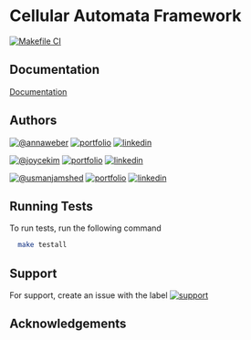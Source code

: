 # Cellular Automata Framework 
[![Makefile CI](https://github.com/annamarieweber/cellularautomataframework/actions/workflows/makefile.yml/badge.svg?branch=main)](https://github.com/annamarieweber/cellularautomataframework/actions/workflows/makefile.yml)
## Documentation

[Documentation](https://linktodocumentation)


## Authors
[![@annaweber](https://img.shields.io/badge/@annaweber-0gg?style=plastic&logo=github&logoColor=white)](https://github.com/annamarieweber)
[![portfolio](https://img.shields.io/badge/-000?style=plastic&logo=ko-fi&logoColor=white)](https://annaweb.dev/)
[![linkedin](https://img.shields.io/badge/linkedin-0A66C2?style=plastic&logo=linkedin&logoColor=white)](https://www.linkedin.com/in/anna-weber-7273b0137)

[![@joycekim](https://img.shields.io/badge/@joycekim-0gg?style=plastic&logo=github&logoColor=white)](https://github.com/kimjoyce)
[![portfolio](https://img.shields.io/badge/-000?style=plastic&logo=ko-fi&logoColor=white)](joyce_kim1@berkeley.edu)
[![linkedin](https://img.shields.io/badge/linkedin-0A66C2?style=plastic&logo=linkedin&logoColor=white)](https://www.linkedin.com/)

[![@usmanjamshed](https://img.shields.io/badge/@usmanjamshed-0gg?style=plastic&logo=github&logoColor=white)](https://github.com/usmanjamshed)
[![portfolio](https://img.shields.io/badge/-000?style=plastic&logo=ko-fi&logoColor=white)](jamshedu@mcmaster.ca)
[![linkedin](https://img.shields.io/badge/linkedin-0A66C2?style=plastic&logo=linkedin&logoColor=white)](https://www.linkedin.com/)

## Running Tests

To run tests, run the following command

```bash
  make testall
```

## Support

For support, create an issue with the label [![support](https://img.shields.io/github/labels/annamarieweber/cellularautomataframework/support?style=flat)](https://github.com/annamarieweber/cellularautomataframework/issues/new?assignees=annamarieweber&labels=support&template=support-template.md)

## Acknowledgements


